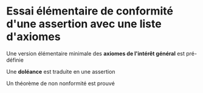 # Essai élémentaire de conformité d'une assertion avec une liste d'axiomes

Une version élémentaire minimale des __axiomes de l'intérêt général__ est pré-définie

Une __doléance__ est traduite en une assertion 

Un théorème de non nonformité est prouvé 


